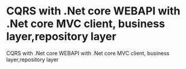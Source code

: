 # CQRS with .Net core WEBAPI with .Net core MVC client, business layer,repository layer
CQRS with .Net core WEBAPI with .Net core MVC client, business layer,repository layer
